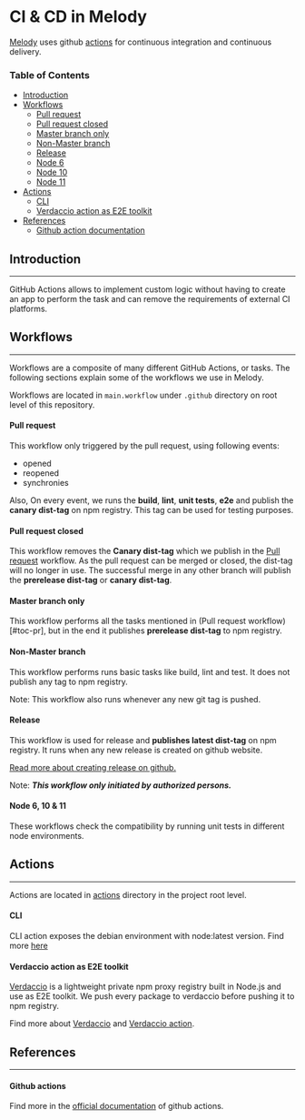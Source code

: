 CI & CD in Melody
====

[Melody](https://github.com/trivago/melody) uses github [actions](https://developer.github.com/actions/) for continuous integration
and continuous delivery.

### Table of Contents
- [Introduction](#toc-intro)
- [Workflows](#toc-workflow)
   * [Pull request](#toc-pr)
   * [Pull request closed](#toc-pr-closed)
   * [Master branch only](#toc-master-branch-only)
   * [Non-Master branch](#toc-non-master-branch)
   * [Release](#toc-release)
   * [Node 6](#toc-node-versions)
   * [Node 10](#toc-node-versions)
   * [Node 11](#toc-node-versions)
- [Actions](#toc-actions)
   * [CLI](#toc-cli)
   * [Verdaccio action as E2E toolkit](#toc-verdaccio-e2e)
- [References](#toc-references)
   * [Github action documentation](#toc-github-action)


## <a id="toc-intro"></a>Introduction
---
GitHub Actions allows to implement custom logic without having to create an app to perform the task and can remove the requirements of external CI platforms.

## <a id="toc-workflow"></a>Workflows
---
Workflows are a composite of many different GitHub Actions, or tasks. The following sections explain
some of the workflows we use in Melody.

Workflows are located in `main.workflow` under `.github` directory on root level of this repository.

#### <a id="toc-pr"></a>Pull request
This workflow only triggered by the pull request, using following events:

- opened
- reopened
- synchronies

Also, On every event, we runs the **build**, **lint**, **unit tests**, **e2e** and publish the **canary dist-tag** on npm registry. This tag can be used for testing purposes. 

#### <a id="toc-pr-closed"></a>Pull request closed
This workflow removes the **Canary dist-tag** which we publish in the [Pull request](#toc-pr) workflow. As the pull request can be merged or closed, the dist-tag will no longer in use. The successful merge in any other branch will publish the **prerelease dist-tag** or **canary dist-tag**.

#### <a id="toc-master-branch-only"></a>Master branch only
This workflow performs all the tasks mentioned in (Pull request workflow)[#toc-pr], but in the end it publishes **prerelease dist-tag** to npm registry.

#### <a id="toc-non-master-branch"></a>Non-Master branch
This workflow performs runs basic tasks like build, lint and test. It does not publish any tag to npm registry. 

Note: This workflow also runs whenever any new git tag is pushed.

#### <a id="toc-release"></a>Release
This workflow is used for release and **publishes latest dist-tag** on npm registry. It runs when any new release is created on github website. 

[Read more about creating release on github.](https://help.github.com/en/articles/creating-releases)

Note: ___This workflow only initiated by authorized persons.___

#### <a id="toc-node-versions"></a>Node 6, 10 & 11
These workflows check the compatibility by running unit tests in different node environments.

## <a id="toc-actions"></a>Actions
---

Actions are located in [actions](/actions) directory in the project root level.

#### <a id="toc-cli"></a>CLI
CLI action exposes the debian environment with node:latest version. Find more [here](cli/README.md)

#### <a id="toc-verdaccio-e2e"></a>Verdaccio action as E2E toolkit
[Verdaccio](https://verdaccio.org) is a lightweight private npm proxy registry built in Node.js and use as E2E toolkit. We push every package to verdaccio before pushing it to npm registry.

Find more about [Verdaccio](https://verdaccio.org) and [Verdaccio action](verdaccio/README.md).

## <a id="toc-references"></a>References
---

#### <a id="toc-github-action"></a>Github actions
Find more in the [official documentation](https://developer.github.com/actions/) of github actions.